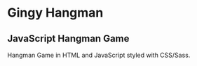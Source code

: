 # Gingy Hangman
 ## JavaScript Hangman Game
Hangman Game in HTML and JavaScript styled with CSS/Sass.
